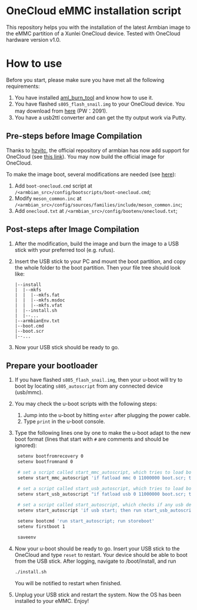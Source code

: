 # OneCloud eMMC installation script

This repository helps you with the installation of the latest Armbian image to the eMMC partition of a Xunlei OneCloud device. Tested with OneCloud hardware version v1.0.

# How to use
Before you start, please make sure you have met all the following requirements:

1. You have installed [aml_burn_tool](https://androidmtk.com/download-amlogic-usb-burning-tool) and know how to use it.
2. You have flashed `s805_flash_snail.img` to your OneCloud device. You may download from [here](https://url03.ctfile.com/f/15483003-581309920-5e8a2b?p=2091) (PW：2091).
3. You have a usb2ttl converter and can get the tty output work via Putty.

## Pre-steps before Image Compilation

Thanks to [hzyitc](https://github.com/hzyitc), the official repository of armbian has now add support for OneCloud (see [this link](https://github.com/armbian/build/commit/965ce372de88a9330769a41a7f169e64e5c263df)). You may now build the official image for OneCloud.

To make the image boot, several modifications are needed (see [here](https://github.com/armbian/build/commit/d056d28ccb0a3fcfd6494552132586e44bd36fb5)):
1. Add `boot-onecloud.cmd` script at `/<armbian_src>/config/bootscripts/boot-onecloud.cmd`;
2. Modify `meson_common.inc` at `/<armbian_src>/config/sources/families/include/meson_common.inc`;
3. Add `onecloud.txt` at `/<armbian_src>/config/bootenv/onecloud.txt`;

## Post-steps after Image Compilation

1. After the modification, build the image and burn the image to a USB stick with your preferred tool (e.g. rufus).

2. Insert the USB stick to your PC and mount the boot partition, and copy the whole folder to the boot partition. Then your file tree should look like:
   ```
   |--install
   |  |--mkfs
   |  |  |--mkfs.fat
   |  |  |--mkfs.msdoc
   |  |  |--mkfs.vfat
   |  |--install.sh
   |  |--...
   |--armbianEnv.txt
   |--boot.cmd
   |--boot.scr
   |--...
   ```

3. Now your USB stick should be ready to go.

## Prepare your bootloader

1. If you have flashed `s805_flash_snail.img`, then your u-boot will try to boot by locating `s805_autoscript` from any connected device (usb/mmc). 
 
2. You may check the u-boot scripts with the following steps:
   
   1. Jump into the u-boot by hitting `enter` after plugging the power cable.
   2. Type `print` in the u-boot console.

3. Type the following lines one by one to make the u-boot adapt to the new boot format (lines that start with `#` are comments and should be ignored):
   ```bash
    setenv bootfromrecovery 0
    setenv bootfromnand 0

    # set a script called start_mmc_autoscript, which tries to load boot.scr from mmc 0 first, if failed, then from mmc 1
    setenv start_mmc_autoscript 'if fatload mmc 0 11000000 boot.scr; then autoscr 11000000; fi; if fatload mmc 1 11000000 boot.scr; then autoscr 11000000; fi;'

    # set a script called start_usb_autoscript, which tries to load boot.scr from usb 0 first, if failed, then from usb 1
    setenv start_usb_autoscript "if fatload usb 0 11000000 boot.scr; then autoscr 11000000; fi; if fatload usb 1 11000000 boot.scr; then autoscr 11000000; fi;"
    
    # set a script called start_autoscript, which checks if any usb device is connected. If so, call start_usb_autoscript; otherwise, call start_mmc_autoscript
    setenv start_autoscript 'if usb start; then run start_usb_autoscript; fi; if mmcinfo 1; then run start_mmc_autoscript; fi;'

    setenv bootcmd 'run start_autoscript; run storeboot'
    setenv firstboot 1

    saveenv
   ```
4. Now your u-boot should be ready to go. Insert your USB stick to the OneCloud and type `reset` to restart. Your device should be able to boot from the USB stick. After logging, navigate to /boot/install, and run
   ```bash
   ./install.sh
   ```
   You will be notified to restart when finished.
5. Unplug your USB stick and restart the system. Now the OS has been installed to your eMMC. Enjoy!  

